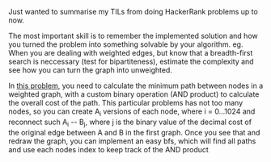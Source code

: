 Just wanted to summarise my TILs from doing HackerRank problems up to now.

The most important skill is to remember the implemented solution and how you turned the problem into something solvable by your algorithm. eg. When you are dealing with weighted edges, but know that a breadth-first search is neccessary (test for bipartiteness), estimate the complexity and see how you can turn the graph into unweighted. 

In [this problem](https://www.hackerrank.com/challenges/beautiful-path), you need to calculate the minimum path between nodes in a weighted graph, with a custom binary operation (AND product) to calculate the overall cost of the path. This particular problems has not too many nodes, so you can create A<sub>i</sub> versions of each node, where i = 0...1024 and reconnect such A<sub>i</sub> -- B<sub>j</sub>, where j is the binary value of the decimal cost of the original edge between A and B in the first graph. Once you see that and redraw the graph, you can implement an easy bfs, which will find all paths and use each nodes index to keep track of the AND product
